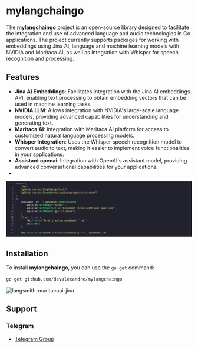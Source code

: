 # mylangchaingo

The **mylangchaingo** project is an open-source library designed to facilitate the integration and use of advanced language and audio technologies in Go applications. The project currently supports packages for working with embeddings using Jina AI, language and machine learning models with NVIDIA and Maritaca AI, as well as integration with Whisper for speech recognition and processing.

## Features

- **Jina AI Embeddings**: Facilitates integration with the Jina AI embeddings API, enabling text processing to obtain embedding vectors that can be used in machine learning tasks.
- **NVIDIA LLM**: Allows integration with NVIDIA's large-scale language models, providing advanced capabilities for understanding and generating text.
- **Maritaca AI**: Integration with Maritaca AI platform for access to customized natural language processing models.
- **Whisper Integration**: Uses the Whisper speech recognition model to convert audio to text, making it easier to implement voice functionalities in your applications.
- **Assistant openai**: Integration with OpenAI's assistant model, providing advanced conversational capabilities for your applications.
- 
![img_1.png](img_1.png)

## Installation

To install **mylangchaingo**, you can use the `go get` command:

```bash
go get github.com/devalexandre/mylangchaingo
```

![langsmith-maritacaai-jina](https://pbs.twimg.com/media/GMR-W1aXcAAntxI?format=jpg&name=large)

## Support
### Telegram
- [Telegram Group](https://t.me/langchaingo)

